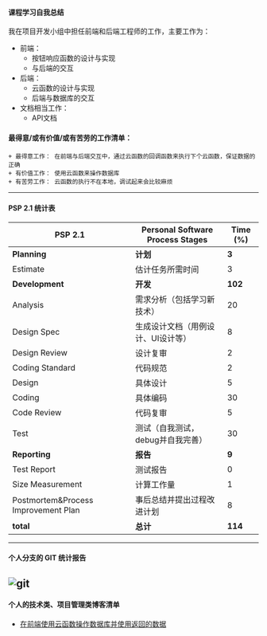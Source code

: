 #### 课程学习自我总结

我在项目开发小组中担任前端和后端工程师的工作，主要工作为：

+ 前端：
    + 按钮响应函数的设计与实现
    + 与后端的交互
+ 后端：
    + 云函数的设计与实现
    + 后端与数据库的交互
+ 文档相当工作：
    + API文档

#### 最得意/或有价值/或有苦劳的工作清单：
    + 最得意工作： 在前端与后端交互中，通过云函数的回调函数来执行下个云函数，保证数据的正确
    + 有价值工作： 使用云函数来操作数据库
    + 有苦劳工作： 云函数的执行不在本地，调试起来会比较麻烦

---

#### PSP 2.1 统计表

| **PSP 2.1**                         | **Personal Software Process Stages** | **Time (%)** |
| ----------------------------------- | ------------------------------------ | ------------ |
| **Planning**                        | **计划**                             | **3**        |
| Estimate                            | 估计任务所需时间                     | 3            |
| **Development**                     | **开发**                             | **102**      |
| Analysis                            | 需求分析（包括学习新技术）           | 20           |
| Design Spec                         | 生成设计文档（用例设计、UI设计等）   | 8            |
| Design Review                       | 设计复审                             | 2            |
| Coding Standard                     | 代码规范                             | 2            |
| Design                              | 具体设计                             | 5            |
| Coding                              | 具体编码                             | 30           |
| Code Review                         | 代码复审                             | 5           |
| Test                                | 测试（自我测试，debug并自我完善）    | 30           |
| **Reporting**                       | **报告**                             | **9**        |
| Test Report                         | 测试报告                             | 0            |
| Size Measurement                    | 计算工作量                           | 1            |
| Postmortem&Process Improvement Plan | 事后总结并提出过程改进计划           | 8            |
| **total**                           | **总计**                             | **114**      |

---

#### 个人分支的 GIT 统计报告

![git](https://github.com/the-earn-money-system/Document/blob/master/docs/report/img/myGIT.PNG?raw=true)
---

#### 个人的技术类、项目管理类博客清单

+ [在前端使用云函数操作数据库并使用返回的数据](https://github.com/the-earn-money-system/Document/blob/master/docs/report/%E4%BD%BF%E7%94%A8%E4%BA%91%E5%87%BD%E6%95%B0%E6%93%8D%E4%BD%9C%E6%95%B0%E6%8D%AE%E5%BA%93%E5%B9%B6%E4%BD%BF%E7%94%A8%E8%BF%94%E5%9B%9E%E7%9A%84%E6%95%B0%E6%8D%AE.md)
